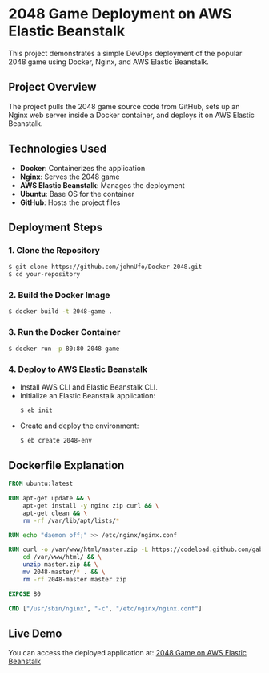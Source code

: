 # 2048 Game Deployment on AWS Elastic Beanstalk

This project demonstrates a simple DevOps deployment of the popular 2048 game using Docker, Nginx, and AWS Elastic Beanstalk.

## Project Overview

The project pulls the 2048 game source code from GitHub, sets up an Nginx web server inside a Docker container, and deploys it on AWS Elastic Beanstalk.

## Technologies Used

- **Docker**: Containerizes the application
- **Nginx**: Serves the 2048 game
- **AWS Elastic Beanstalk**: Manages the deployment
- **Ubuntu**: Base OS for the container
- **GitHub**: Hosts the project files

## Deployment Steps

### 1. Clone the Repository
```bash
$ git clone https://github.com/johnUfo/Docker-2048.git
$ cd your-repository
```

### 2. Build the Docker Image
```bash
$ docker build -t 2048-game .
```

### 3. Run the Docker Container
```bash
$ docker run -p 80:80 2048-game
```

### 4. Deploy to AWS Elastic Beanstalk
- Install AWS CLI and Elastic Beanstalk CLI.
- Initialize an Elastic Beanstalk application:
  ```bash
  $ eb init
  ```
- Create and deploy the environment:
  ```bash
  $ eb create 2048-env
  ```

## Dockerfile Explanation

```Dockerfile
FROM ubuntu:latest

RUN apt-get update && \
    apt-get install -y nginx zip curl && \
    apt-get clean && \
    rm -rf /var/lib/apt/lists/*

RUN echo "daemon off;" >> /etc/nginx/nginx.conf

RUN curl -o /var/www/html/master.zip -L https://codeload.github.com/gabrielecirulli/2048/zip/master && \
    cd /var/www/html/ && \
    unzip master.zip && \
    mv 2048-master/* . && \
    rm -rf 2048-master master.zip

EXPOSE 80

CMD ["/usr/sbin/nginx", "-c", "/etc/nginx/nginx.conf"]
```

## Live Demo

You can access the deployed application at:
[2048 Game on AWS Elastic Beanstalk](http://2048-env.eba-erg3wghn.us-east-1.elasticbeanstalk.com/)
